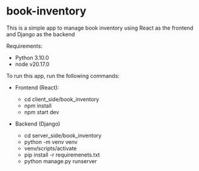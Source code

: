 # book-inventory

This is a simple app to manage book inventory using React as the frontend and Django as the backend

Requirements:
- Python 3.10.0
- node v20.17.0

To run this app, run the following commands:
  - Frontend (React):
    - cd client_side/book_inventory
    - npm install
    - npm start dev

  - Backend (Django)
    - cd server_side/book_inventory
    - python -m venv venv
    - venv/scripts/activate
    - pip install -r requiremenets.txt
    - python manage.py runserver
